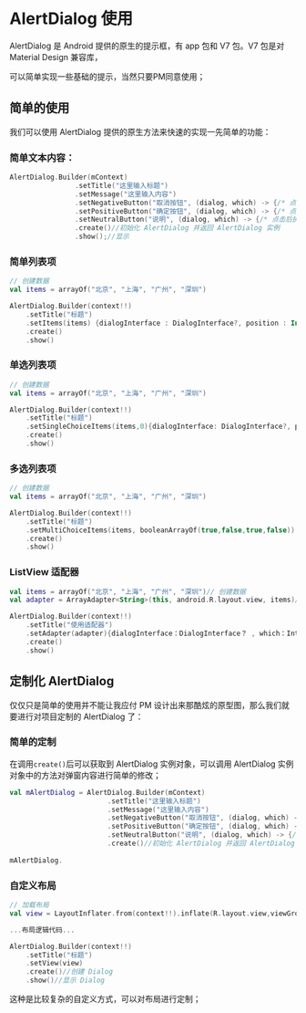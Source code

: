 # AlertDialog  使用

AlertDialog  是 Android 提供的原生的提示框，有 app 包和 V7 包。V7 包是对 Material Design 兼容库，

可以简单实现一些基础的提示，当然只要PM同意使用；

## 简单的使用

我们可以使用 AlertDialog  提供的原生方法来快速的实现一先简单的功能：



### 简单文本内容：

```kotlin
AlertDialog.Builder(mContext)
                .setTitle("这里输入标题")
                .setMessage("这里输入内容")
                .setNegativeButton("取消按钮", (dialog, which) -> {/* 点击后执行 */})
                .setPositiveButton("确定按钮", (dialog, which) -> {/* 点击后执行 */})
                .setNeutralButton("说明", (dialog, which) -> {/* 点击后执行 */})
                .create()//初始化 AlertDialog 并返回 AlertDialog 实例
                .show();//显示
```





### 简单列表项

```kotlin
// 创建数据
val items = arrayOf("北京", "上海", "广州", "深圳")

AlertDialog.Builder(context!!)
    .setTitle("标题")
    .setItems(items) {dialogInterface : DialogInterface?, position : Int -> /* 点击执行 */  }
    .create()
    .show()
```



### 单选列表项

```kotlin
// 创建数据
val items = arrayOf("北京", "上海", "广州", "深圳")

AlertDialog.Builder(context!!)
    .setTitle("标题")
    .setSingleChoiceItems(items,0){dialogInterface: DialogInterface?, position: Int -> /* 点击执行 */ }
    .create()
    .show()
```



### 多选列表项

```kotlin
// 创建数据
val items = arrayOf("北京", "上海", "广州", "深圳")

AlertDialog.Builder(context!!)
    .setTitle("标题")
    .setMultiChoiceItems(items, booleanArrayOf(true,false,true,false)) {dialogInterface: DialogInterface?, position: Int, isSelect: Boolean -> /* 点击执行 */ }
    .create()
    .show()
```



### ListView 适配器

```kotlin
val items = arrayOf("北京", "上海", "广州", "深圳")// 创建数据
val adapter = ArrayAdapter<String>(this, android.R.layout.view, items)//创建适配器

AlertDialog.Builder(context!!)
    .setTitle("使用适配器")
    .setAdapter(adapter){dialogInterface：DialogInterface？ , which：Int -> }
    .create()
    .show()
```





## 定制化 AlertDialog  

仅仅只是简单的使用并不能让我应付 PM 设计出来那酷炫的原型图，那么我们就要进行对项目定制的 AlertDialog   了：



### 简单的定制

在调用`create()`后可以获取到 AlertDialog 实例对象，可以调用 AlertDialog 实例对象中的方法对弹窗内容进行简单的修改；

```kotlin
val mAlertDialog = AlertDialog.Builder(mContext)
                        .setTitle("这里输入标题")
                        .setMessage("这里输入内容")
                        .setNegativeButton("取消按钮", (dialog, which) -> {/* 点击后执行 */})
                        .setPositiveButton("确定按钮", (dialog, which) -> {/* 点击后执行 */})
                        .setNeutralButton("说明", (dialog, which) -> {/* 点击后执行 */})
                        .create()//初始化 AlertDialog 并返回 AlertDialog 实例
            
mAlertDialog.
```



### 自定义布局

```kotlin
// 加载布局
val view = LayoutInflater.from(context!!).inflate(R.layout.view,viewGroup,false)

...布局逻辑代码...

AlertDialog.Builder(context!!)
    .setTitle("标题")
    .setView(view)
    .create()//创建 Dialog
    .show()//显示 Dialog
```

这种是比较复杂的自定义方式，可以对布局进行定制；